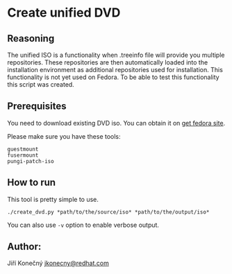 # Create unified DVD

## Reasoning

The unified ISO is a functionality when .treeinfo file will provide you multiple repositories. These repositories are then automatically loaded into the installation environment as additional repositories used for installation. This functionality is not yet used on Fedora. To be able to test this functionality this script was created.

## Prerequisites

You need to download existing DVD iso. You can obtain it on [get fedora site](https://getfedora.org).

Please make sure you have these tools:

```
guestmount
fusermount
pungi-patch-iso
```

## How to run

This tool is pretty simple to use.

```
./create_dvd.py *path/to/the/source/iso* *path/to/the/output/iso*
```

You can also use `-v` option to enable verbose output.

## Author:

Jiří Konečný <jkonecny@redhat.com>

